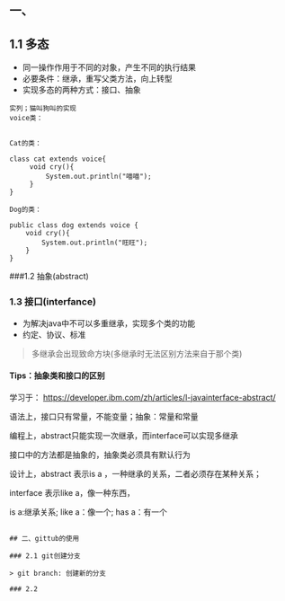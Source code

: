 ## 一、


## 1.1 多态
- 同一操作作用于不同的对象，产生不同的执行结果
- 必要条件：继承，重写父类方法，向上转型
- 实现多态的两种方式：接口、抽象

```
实列；猫叫狗叫的实现
voice类：


Cat的类：

class cat extends voice{
     void cry(){
         System.out.println("喵喵");
     }
}

Dog的类：

public class dog extends voice {
    void cry(){
        System.out.println("旺旺");
    }
}
```
###1.2 抽象(abstract)

### 1.3 接口(interfance)
- 为解决java中不可以多重继承，实现多个类的功能
- 约定、协议、标准

> 多继承会出现致命方块(多继承时无法区别方法来自于那个类)


#### Tips：抽象类和接口的区别

学习于：
https://developer.ibm.com/zh/articles/l-javainterface-abstract/

语法上，接口只有常量，不能变量；抽象：常量和常量

编程上，abstract只能实现一次继承，而interface可以实现多继承

接口中的方法都是抽象的，抽象类必须具有默认行为

设计上，abstract 表示is a ，一种继承的关系，二者必须存在某种关系；

interface 表示like a，像一种东西，

is a:继承关系;
like a：像一个;
has a：有一个
```

## 二、gittub的使用

### 2.1 git创建分支

> git branch: 创建新的分支

### 2.2 
